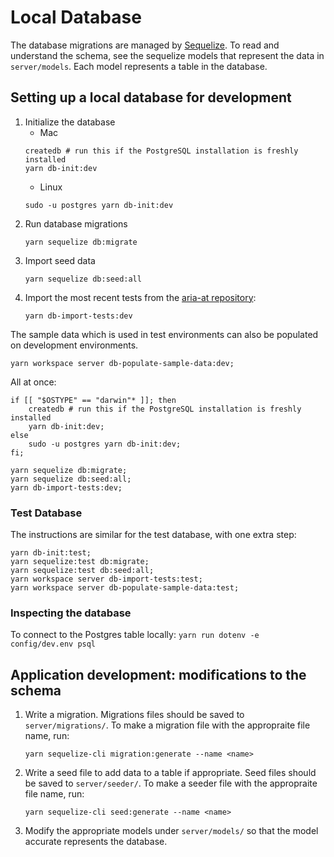 # Local Database

The database migrations are managed by [Sequelize](https://sequelize.org/). To read and understand the schema, see the sequelize models that represent the data in `server/models`. Each model represents a table in the database.

## Setting up a local database for development

1. Initialize the database
    - Mac
    ```
    createdb # run this if the PostgreSQL installation is freshly installed
    yarn db-init:dev
    ```
    - Linux
    ```
    sudo -u postgres yarn db-init:dev
    ```
2. Run database migrations
    ```
    yarn sequelize db:migrate
    ```
3. Import seed data
    ```
    yarn sequelize db:seed:all
    ```
4. Import the most recent tests from the [aria-at repository](https://github.com/w3c/aria-at):
    ```
    yarn db-import-tests:dev
    ```

The sample data which is used in test environments can also be populated on development environments.

```
yarn workspace server db-populate-sample-data:dev;
```

All at once:

```
if [[ "$OSTYPE" == "darwin"* ]]; then
    createdb # run this if the PostgreSQL installation is freshly installed
    yarn db-init:dev;
else
    sudo -u postgres yarn db-init:dev;
fi;

yarn sequelize db:migrate;
yarn sequelize db:seed:all;
yarn db-import-tests:dev;
```

### Test Database

The instructions are similar for the test database, with one extra step:

```
yarn db-init:test;
yarn sequelize:test db:migrate;
yarn sequelize:test db:seed:all;
yarn workspace server db-import-tests:test;
yarn workspace server db-populate-sample-data:test;
```

### Inspecting the database

To connect to the Postgres table locally:
    ```
    yarn run dotenv -e config/dev.env psql
    ```

## Application development: modifications to the schema

1. Write a migration. Migrations files should be saved to `server/migrations/`. To make a migration file with the appropraite file name, run:
    ```
    yarn sequelize-cli migration:generate --name <name>
    ```
2. Write a seed file to add data to a table if appropriate. Seed files should be saved to `server/seeder/`. To make a seeder file with the appropraite file name, run:
    ```
    yarn sequelize-cli seed:generate --name <name>
    ```
3. Modify the appropriate models under `server/models/` so that the model accurate represents the database.
